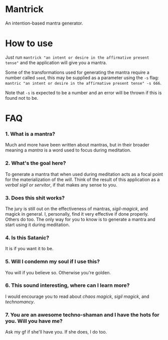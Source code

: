 # Mantrick
An intention-based mantra generator.

# How to use
Just run `mantrick "an intent or desire in the affirmative present tense"` and the application will give you a mantra.

Some of the transformations used for generating the mantra require a number called `seed`, this may be supplied as a parameter using the `-s` flag: `mantric "an intent or desire in the affirmative present tense" -s 666`.

Note that `-s` is expected to be a number and an error will be thrown if this is found not to be.

# FAQ

### 1. What is a mantra?
Much and more have been written about mantras, but in their broader meaning a _mantra_ is a word used to focus during meditation. 

### 2. What's the goal here?
To generate a mantra that when used during meditation acts as a focal point for the materialization of the _will_.
Think of the result of this application as a _verbal *sigil* or *servitor*_, if that makes any sense to you.

### 3. Does this shit works?
The jury is still out on the effectiveness of mantras, _sigil-magick_, and magick in general.
I, personally, find it very effective if done properly. Others do too.
The only way for you to know is to generate a mantra and start using it during meditation.

### 4. Is this Satanic?
It is if you want it to be.

### 5. Will I condemn my soul if I use this?
You will if you believe so. Otherwise you're golden.

### 6. This sound interesting, where can I learn more?
I would encourage you to read about _chaos magick_, _sigil magick_, and _technomancy_.

### 7. You are an awesome techno-shaman and I have the hots for you. Will you have me?
Ask my gf if she'll have you. If she does, I do too.
